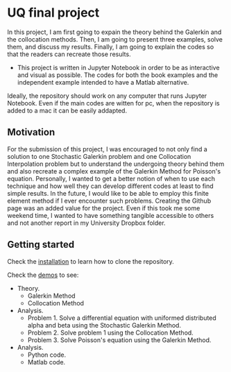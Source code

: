 # UQ final project

In this project, I am first going to expain the theory behind the Galerkin and the collocation methods. Then, I am going to present three examples, solve them, and discuss my results. Finally, I am going to explain the codes so that the readers can recreate those results.

  + This project is written in Jupyter Notebook in order to be as interactive and visual as possible. The codes for both the book examples and the independent example intended to have a Matlab alternative. 

Ideally, the repository should work on any computer that runs Jupyter Notebook. Even if the main codes are witten for pc, when the repository is added to a mac it can be easily addapted. 

## Motivation

For the submission of this project, I was encouraged to not only find a solution to one Stochastic Galerkin problem and one Collocation Interpolation problem but to understand the undergoing theory behind them and also recreate a complex example of the Galerkin Method for Poisson's equation. Personally, I wanted to get a better notion of when to use each technique and how well they can develop different codes at least to find simple results. In the future, I would like to be able to employ this finite element method if I ever encounter such problems. Creating the Github page was an added value for the project. Even if this took me some weekend time, I wanted to have something tangible accessible to others and not another report in my University Dropbox folder.       

## Getting started

Check the [installation](pages/installation/installation.html) to learn how to clone the repository.

Check the [demos](pages/demos/demos.html) to see:
+ Theory.
  + Galerkin Method
  + Collocation Method
+ Analysis.
  + Problem 1. Solve a differential equation with uniformed distributed alpha and beta using the Stochastic Galerkin Method.
  + Problem 2. Solve problem 1 using the Collocation Method.
  + Problem 3. Solve Poisson's equation using the Galerkin  Method. 
+ Analysis.
  + Python code.
  + Matlab code.
  